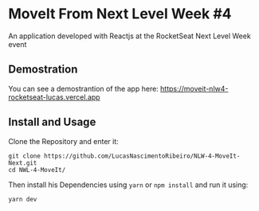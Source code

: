 # MoveIt From Next Level Week #4

An application developed with Reactjs at the RocketSeat Next Level Week  event

## Demostration

You can see a demostrantion of the app here: https://moveit-nlw4-rocketseat-lucas.vercel.app


## Install and Usage

Clone the Repository and enter it: 

```
git clone https://github.com/LucasNascimentoRibeiro/NLW-4-MoveIt-Next.git
cd NWL-4-MoveIt/
```

Then install his Dependencies using ```yarn``` or ```npm install``` and run it using:

```
yarn dev
```
